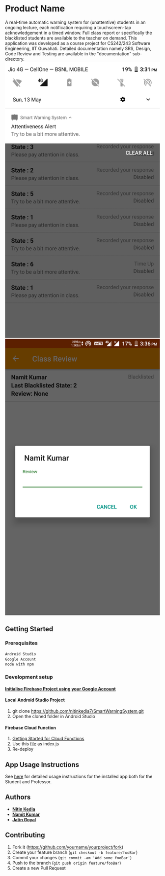 # Product Name

A real-time automatic warning system for (unattentive) students in an ongoing lecture, each notification requiring a touchscreen-tap acknowledgement in a timed window. Full class report or specifically the blacklisted students are available to the teacher on demand.
This application was developed as a course project for CS242/243 Software Engineering, IIT Guwahati. Detailed documentation namely SRS, Design, Code Review and Testing are available in the "documentation" sub-directory.
![Notification(s) recieved by Student](screenshots/notification.png) ![Report for the Teacher](screenshots/report.png)

## Getting Started

### Prerequisites

```sh
Android Studio
Google Account
node with npm
```

### Development setup

#### [Initialise Firebase Project using your Google Account](https://firebase.google.com/docs/android/setup)

#### Local Android Studio Project

1. git clone https://github.com/nitinkedia7/SmartWarningSystem.git
2. Open the cloned folder in Android Studio

#### Firebase Cloud Function

1. [Getting Started for Cloud Functions](https://firebase.google.com/docs/functions/get-started)
2. Use this [file](https://github.com/nitinkedia7/SmartWarningSystem/blob/master/index.js) as index.js
3. Re-deploy

## App Usage Instructions

See [here](https://github.com/nitinkedia7/SmartWarningSystem/blob/master/documentation/AppUsageInstructions.pdf) for detailed usage instructions for the installed app both for the Student and Professor.

## Authors

* **[Nitin Kedia](https://in.linkedin.com/in/nitinkedia7)**
* **[Namit Kumar](https://in.linkedin.com/in/namitkrarya)**
* **[Jatin Goyal](https://in.linkedin.com/in/jatingoyal412)**

## Contributing

1. Fork it (<https://github.com/yourname/yourproject/fork>)
2. Create your feature branch (`git checkout -b feature/fooBar`)
3. Commit your changes (`git commit -am 'Add some fooBar'`)
4. Push to the branch (`git push origin feature/fooBar`)
5. Create a new Pull Request